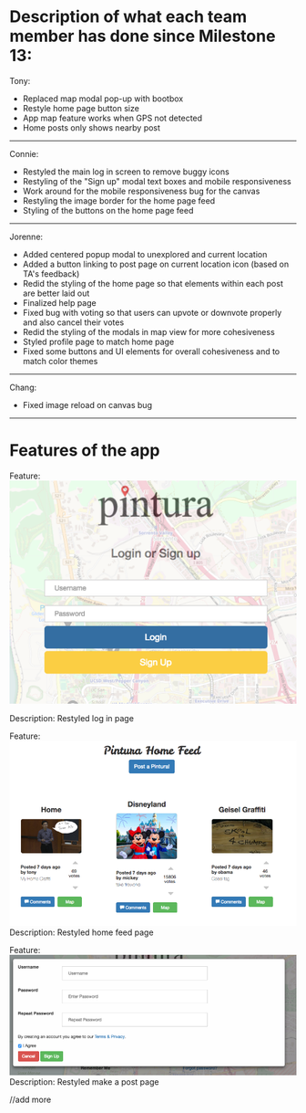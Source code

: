 # Description of what each team member has done since Milestone 13:


Tony:
- Replaced map modal pop-up with bootbox
- Restyle home page button size
- App map feature works when GPS not detected
- Home posts only shows nearby post


---

Connie:
- Restyled the main log in screen to remove buggy icons
- Restyling of the "Sign up" modal text boxes and mobile responsiveness
- Work around for the mobile responsiveness bug for the canvas
- Restyling the image border for the home page feed
- Styling of the buttons on the home page feed


---

Jorenne:
- Added centered popup modal to unexplored and current location
- Added a button linking to post page on current location icon (based on TA's feedback)
- Redid the styling of the home page so that elements within each post are better laid out
- Finalized help page
- Fixed bug with voting so that users can upvote or downvote properly and also cancel their votes
- Redid the styling of the modals in map view for more cohesiveness
- Styled profile page to match home page
- Fixed some buttons and UI elements for overall cohesiveness and to match color themes


---

Chang:
- Fixed image reload on canvas bug


---


# Features of the app


Feature:
![alt_tag](/images/milestone14_login.png)

Description: 
Restyled log in page

Feature: 
![alt_tag](/images/milestone14_home.png)
Description: 
Restyled home feed page

Feature:
![alt_tag](/images/milestone14_create.png)
Description: 
Restyled make a post page




//add more
